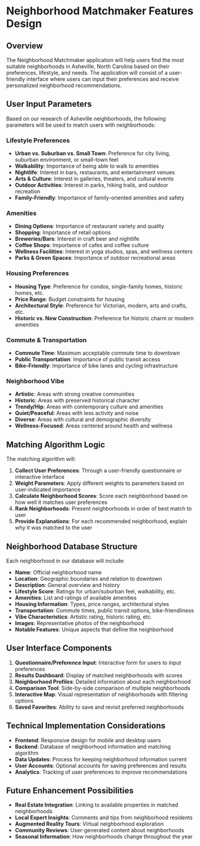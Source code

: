 # Neighborhood Matchmaker Features Design

## Overview
The Neighborhood Matchmaker application will help users find the most suitable neighborhoods in Asheville, North Carolina based on their preferences, lifestyle, and needs. The application will consist of a user-friendly interface where users can input their preferences and receive personalized neighborhood recommendations.

## User Input Parameters

Based on our research of Asheville neighborhoods, the following parameters will be used to match users with neighborhoods:

### Lifestyle Preferences
- **Urban vs. Suburban vs. Small Town**: Preference for city living, suburban environment, or small-town feel
- **Walkability**: Importance of being able to walk to amenities
- **Nightlife**: Interest in bars, restaurants, and entertainment venues
- **Arts & Culture**: Interest in galleries, theaters, and cultural events
- **Outdoor Activities**: Interest in parks, hiking trails, and outdoor recreation
- **Family-Friendly**: Importance of family-oriented amenities and safety

### Amenities
- **Dining Options**: Importance of restaurant variety and quality
- **Shopping**: Importance of retail options
- **Breweries/Bars**: Interest in craft beer and nightlife
- **Coffee Shops**: Importance of cafes and coffee culture
- **Wellness Facilities**: Interest in yoga studios, spas, and wellness centers
- **Parks & Green Spaces**: Importance of outdoor recreational areas

### Housing Preferences
- **Housing Type**: Preference for condos, single-family homes, historic homes, etc.
- **Price Range**: Budget constraints for housing
- **Architectural Style**: Preference for Victorian, modern, arts and crafts, etc.
- **Historic vs. New Construction**: Preference for historic charm or modern amenities

### Commute & Transportation
- **Commute Time**: Maximum acceptable commute time to downtown
- **Public Transportation**: Importance of public transit access
- **Bike-Friendly**: Importance of bike lanes and cycling infrastructure

### Neighborhood Vibe
- **Artistic**: Areas with strong creative communities
- **Historic**: Areas with preserved historical character
- **Trendy/Hip**: Areas with contemporary culture and amenities
- **Quiet/Peaceful**: Areas with less activity and noise
- **Diverse**: Areas with cultural and demographic diversity
- **Wellness-Focused**: Areas centered around health and wellness

## Matching Algorithm Logic

The matching algorithm will:

1. **Collect User Preferences**: Through a user-friendly questionnaire or interactive interface
2. **Weight Parameters**: Apply different weights to parameters based on user-indicated importance
3. **Calculate Neighborhood Scores**: Score each neighborhood based on how well it matches user preferences
4. **Rank Neighborhoods**: Present neighborhoods in order of best match to user
5. **Provide Explanations**: For each recommended neighborhood, explain why it was matched to the user

## Neighborhood Database Structure

Each neighborhood in our database will include:

- **Name**: Official neighborhood name
- **Location**: Geographic boundaries and relation to downtown
- **Description**: General overview and history
- **Lifestyle Score**: Ratings for urban/suburban feel, walkability, etc.
- **Amenities**: List and ratings of available amenities
- **Housing Information**: Types, price ranges, architectural styles
- **Transportation**: Commute times, public transit options, bike-friendliness
- **Vibe Characteristics**: Artistic rating, historic rating, etc.
- **Images**: Representative photos of the neighborhood
- **Notable Features**: Unique aspects that define the neighborhood

## User Interface Components

1. **Questionnaire/Preference Input**: Interactive form for users to input preferences
2. **Results Dashboard**: Display of matched neighborhoods with scores
3. **Neighborhood Profiles**: Detailed information about each neighborhood
4. **Comparison Tool**: Side-by-side comparison of multiple neighborhoods
5. **Interactive Map**: Visual representation of neighborhoods with filtering options
6. **Saved Favorites**: Ability to save and revisit preferred neighborhoods

## Technical Implementation Considerations

- **Frontend**: Responsive design for mobile and desktop users
- **Backend**: Database of neighborhood information and matching algorithm
- **Data Updates**: Process for keeping neighborhood information current
- **User Accounts**: Optional accounts for saving preferences and results
- **Analytics**: Tracking of user preferences to improve recommendations

## Future Enhancement Possibilities

- **Real Estate Integration**: Linking to available properties in matched neighborhoods
- **Local Expert Insights**: Comments and tips from neighborhood residents
- **Augmented Reality Tours**: Virtual neighborhood exploration
- **Community Reviews**: User-generated content about neighborhoods
- **Seasonal Information**: How neighborhoods change throughout the year
